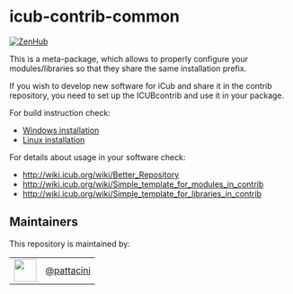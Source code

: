 icub-contrib-common
===================

[![ZenHub](https://img.shields.io/badge/Shipping_faster_with-ZenHub-435198.svg)](https://zenhub.com)

This is a meta-package, which allows to properly configure your
modules/libraries so that they share the same installation prefix.

If you wish to develop new software for iCub and share it in the contrib
repository, you need to set up the ICUBcontrib and use it in your package.

For build instruction check:

 * [Windows installation](http://wiki.icub.org/wiki/Windows:_installation_from_sources#Setup_ICUBcontrib_.28optional.29)
 * [Linux installation](http://wiki.icub.org/wiki/Linux:Installation_from_sources#Setup_ICUBcontrib_.28optional.29)

For details about usage in your software check:

 * http://wiki.icub.org/wiki/Better_Repository
 * http://wiki.icub.org/wiki/Simple_template_for_modules_in_contrib
 * http://wiki.icub.org/wiki/Simple_template_for_libraries_in_contrib

## Maintainers
This repository is maintained by:

| | |
|:---:|:---:|
| [<img src="https://github.com/pattacini.png" width="40">](https://github.com/pattacini) | [@pattacini](https://github.com/pattacini) |

